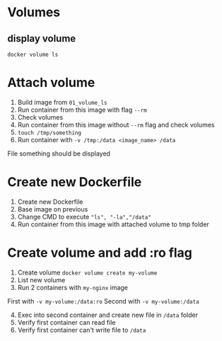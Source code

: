 # Volumes

## display volume

`docker volume ls`

# Attach volume

1. Build image from `01_volume_ls`
2. Run container from this image with flag `--rm`
3. Check volumes
4. Run container from this image without `--rm` flag and check volumes
3. `touch /tmp/something`
3. Run container with `-v /tmp:/data <image_name> /data`

File something should be displayed

# Create new Dockerfile

1. Create new Dockerfile
2. Base image on previous
3. Change CMD to execute `"ls", "-la","/data"`
4. Run container from this image with attached volume to tmp folder

# Create volume and add :ro flag

1. Create volume `docker volume create my-volume`
2. List new volume
3. Run 2 containers with `my-nginx` image

First with `-v my-volume:/data:ro`
Second with `-v my-volume:/data`

4. Exec into second container and create new file in `/data` folder
5. Verify first container can read file
6. Verify first container can't write file to `/data`